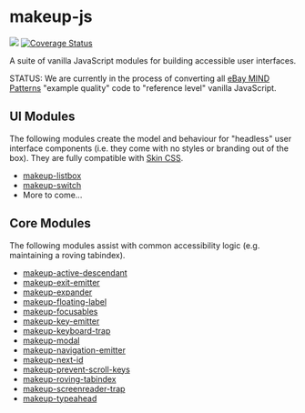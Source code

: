 # makeup-js

<a href="https://travis-ci.com/makeup/makeup-js.svg?branch=master"><img src="https://travis-ci.com/makeup/makeup-js.svg?branch=master" /></a> <a href='https://coveralls.io/github/makeup/makeup-js?branch=master'><img src='https://coveralls.io/repos/github/makeup/makeup-js/badge.svg?branch=master' alt='Coverage Status' /></a>

A suite of vanilla JavaScript modules for building accessible user interfaces.

STATUS: We are currently in the process of converting all [eBay MIND Patterns](https://ebay.github.io/mindpatterns/index.html) "example quality" code to "reference level" vanilla JavaScript.

## UI Modules

The following modules create the model and behaviour for "headless" user interface components (i.e. they come with no styles or branding out of the box). They are fully compatible with [Skin CSS](https://github.com/eBay/skin).

* [makeup-listbox](packages/makeup-listbox)
* [makeup-switch](packages/makeup-switch)
* More to come...

## Core Modules

The following modules assist with common accessibility logic (e.g. maintaining a roving tabindex).

* [makeup-active-descendant](packages/makeup-active-descendant)
* [makeup-exit-emitter](packages/makeup-exit-emitter)
* [makeup-expander](packages/makeup-expander)
* [makeup-floating-label](packages/makeup-floating-label)
* [makeup-focusables](packages/makeup-focusables)
* [makeup-key-emitter](packages/makeup-key-emitter)
* [makeup-keyboard-trap](packages/makeup-keyboard-trap)
* [makeup-modal](packages/makeup-modal)
* [makeup-navigation-emitter](packages/makeup-navigation-emitter)
* [makeup-next-id](packages/makeup-next-id)
* [makeup-prevent-scroll-keys](packages/makeup-prevent-scroll-keys)
* [makeup-roving-tabindex](packages/makeup-roving-tabindex)
* [makeup-screenreader-trap](packages/makeup-screenreader-trap)
* [makeup-typeahead](packages/makeup-typeahead)
